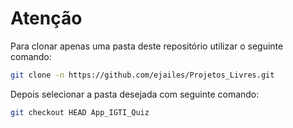 # Atenção

Para clonar apenas uma pasta deste repositório utilizar o seguinte comando:
```sh
git clone -n https://github.com/ejailes/Projetos_Livres.git
```

Depois selecionar a pasta desejada com seguinte comando:
```sh
git checkout HEAD App_IGTI_Quiz
```
